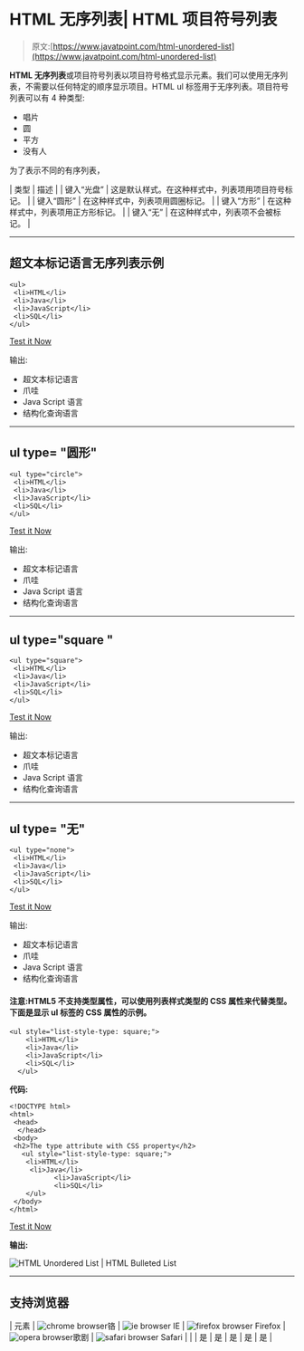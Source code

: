 # HTML 无序列表| HTML 项目符号列表

> 原文:[https://www.javatpoint.com/html-unordered-list](https://www.javatpoint.com/html-unordered-list)

**HTML 无序列表**或项目符号列表以项目符号格式显示元素。我们可以使用无序列表，不需要以任何特定的顺序显示项目。HTML ul 标签用于无序列表。项目符号列表可以有 4 种类型:

*   唱片
*   圆
*   平方
*   没有人

为了表示不同的有序列表，

| 类型 | 描述 |
| 键入“光盘” | 这是默认样式。在这种样式中，列表项用项目符号标记。 |
| 键入“圆形” | 在这种样式中，列表项用圆圈标记。 |
| 键入“方形” | 在这种样式中，列表项用正方形标记。 |
| 键入“无” | 在这种样式中，列表项不会被标记。 |

* * *

## 超文本标记语言无序列表示例

```
<ul>
 <li>HTML</li>
 <li>Java</li>
 <li>JavaScript</li>
 <li>SQL</li>
</ul>

```

[Test it Now](https://www.javatpoint.com/oprweb/test.jsp?filename=htmlunorderedlist1)

输出:

*   超文本标记语言
*   爪哇
*   Java Script 语言
*   结构化查询语言

* * *

## ul type= "圆形"

```
<ul type="circle">
 <li>HTML</li>
 <li>Java</li>
 <li>JavaScript</li>
 <li>SQL</li>
</ul>

```

[Test it Now](https://www.javatpoint.com/oprweb/test.jsp?filename=htmlunorderedlist2)

输出:

*   超文本标记语言
*   爪哇
*   Java Script 语言
*   结构化查询语言

* * *

## ul type="square "

```
<ul type="square">
 <li>HTML</li>
 <li>Java</li>
 <li>JavaScript</li>
 <li>SQL</li>
</ul>

```

[Test it Now](https://www.javatpoint.com/oprweb/test.jsp?filename=htmlunorderedlist3)

输出:

*   超文本标记语言
*   爪哇
*   Java Script 语言
*   结构化查询语言

* * *

## ul type= "无"

```
<ul type="none">
 <li>HTML</li>
 <li>Java</li>
 <li>JavaScript</li>
 <li>SQL</li>
</ul>

```

[Test it Now](https://www.javatpoint.com/oprweb/test.jsp?filename=htmlunorderedlist4)

输出:

*   超文本标记语言
*   爪哇
*   Java Script 语言
*   结构化查询语言

#### 注意:HTML5 不支持类型属性，可以使用列表样式类型的 CSS 属性来代替类型。下面是显示 ul 标签的 CSS 属性的示例。

```
<ul style="list-style-type: square;">
	<li>HTML</li>
	<li>Java</li>
	<li>JavaScript</li>
	<li>SQL</li>
  </ul>

```

**代码:**

```
<!DOCTYPE html>
<html>
 <head>
  </head>
 <body>
 <h2>The type attribute with CSS property</h2>
   <ul style="list-style-type: square;">
	<li>HTML</li>
	 <li>Java</li>
           <li>JavaScript</li>
           <li>SQL</li>
    </ul>
 </body>
</html>	

```

[Test it Now](https://www.javatpoint.com/oprweb/test.jsp?filename=htmlunorderedlist5)

**输出:**

![HTML Unordered List | HTML Bulleted List](../Images/d9df159b8104f240c0e02c4f8491711c.png)

* * *

## 支持浏览器

| 元素 | ![chrome browser](../Images/4fbdc93dc2016c5049ed108e7318df19.png)铬 | ![ie browser](../Images/83dd23df1fe8373fd5bf054b2c1dd88b.png) IE | ![firefox browser](../Images/4f001fff393888a8a807ed29b28145d1.png) Firefox | ![opera browser](../Images/6cad4a592cc69a052056a0577b4aac65.png)歌剧 | ![safari browser](../Images/a0f6a9711a92203c5dc5c127fe9c9fca.png) Safari |
|  | 是 | 是 | 是 | 是 | 是 |